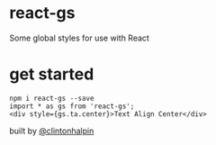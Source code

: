 # react-gs
Some global styles for use with React

# get started
```
npm i react-gs --save
import * as gs from 'react-gs';
<div style={gs.ta.center}>Text Align Center</div>
```

built by [@clintonhalpin](http://clintonhalpin.com)